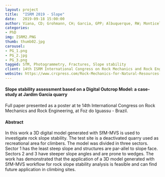 ```yaml
---
layout: project
title:  "ISRM 2019 - Slope"
date:   2019-09-18 15:00:00
author: Viana, CD; Grohmann, CH; Garcia, GPP; Albuquerque, RW; Monticelli, JP; Cacciari, PP & Futai, MM
categories:
- PhD
img: ISRM2.PNG
thumb: thumb02.jpg
carousel:
- PG_1.png
- PG_2.jpg
- PG_3.png
tagged: SfM, Photogrammetry, Fractures, Slope stability
client: 14th ISRM International Congress on Rock Mechanics and Rock Engineering
website: https://www.crcpress.com/Rock-Mechanics-for-Natural-Resources-and-Infrastructure-Development---Full/Fontoura-Rocca-Mendoza/p/book/9780367422844
---
```

#### Slope stability assessment based on a Digital Outcrop Model: a case-study at Jardim Garcia quarry
Full paper presented as a poster at te 14th International Congress on Rock Mechanics and Rock Engineering, at Foz do Iguassu - Brazil.

#### Abstract
In this work a 3D digital model generated with SfM-MVS is used to investigate rock slope stability. The test site is a deactivated quarry used as recreational area for climbers. The model was divided in three sectors. Sector 1 has the least steep slope and structures are par-allel to slope face. Sectors 2 and 3 have steeper slope angles and are prone to wedges. The work has demonstrated that the application of a 3D model generated with SfM-MVS workflow for rock slope stability analysis is feasible and can find future application in climbing sites.
